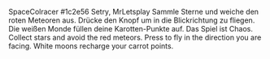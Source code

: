 SpaceColracer
#1c2e56
Setry, MrLetsplay
Sammle Sterne und weiche den roten Meteoren aus. Drücke den Knopf um in die Blickrichtung zu fliegen. Die weißen Monde füllen deine Karotten-Punkte auf. Das Spiel ist Chaos. Collect stars and avoid the red meteors. Press to fly in the direction you are facing. White moons recharge your carrot points.